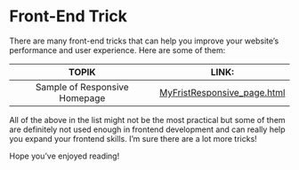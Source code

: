 # Front-End Trick


There are many front-end tricks that can help you improve your website’s performance and user experience. Here are some of them:

|   TOPIK  |     LINK:  |
| :--------------:| :----------: |
|Sample of Responsive Homepage|[MyFristResponsive_page.html]("https://github.com/BekCodingAddict/Front-End_Tricks/blob/main/Sample%20Responsive%20Homepage/MyFristResponsive_page.html")|


All of the above in the list might not be the most practical but some of them are definitely not used enough in frontend development and can really help you expand your frontend skills. I’m sure there are a lot more tricks!

Hope you’ve enjoyed reading!

